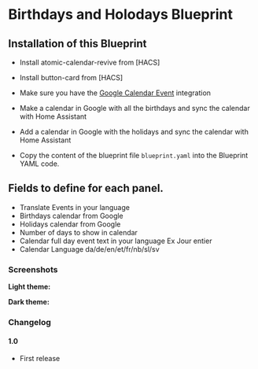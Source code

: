 # Birthdays and Holodays Blueprint

## Installation of this Blueprint
- Install atomic-calendar-revive from [HACS]
- Install button-card from [HACS]

- Make sure you have the [Google Calendar Event](https://www.home-assistant.io/integrations/google/) integration

- Make a calendar in Google with all the birthdays and sync the calendar with Home Assistant

- Add a calendar in Google with the holidays and sync the calendar with Home Assistant

- Copy the content of the blueprint file `blueprint.yaml` into the Blueprint YAML code.

 ## Fields to define for each panel.
 - Translate Events in your language
 - Birthdays calendar from Google 
 - Holidays calendar from Google
 - Number of days to show in calendar 
 - Calendar full day event text in your language Ex Jour entier
 - Calendar Language da/de/en/et/fr/nb/sl/sv   

### Screenshots
**Light theme:**<br>

**Dark theme:**<br>

### Changelog
#### 1.0
- First release
